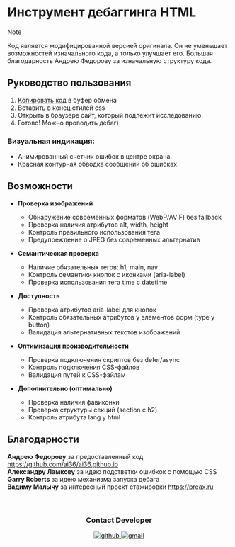 # Инструмент дебаггинга HTML

> [!NOTE] 
> Код является модифицированной версией оригинала. Он не уменьшает возможностей изначального кода, а только улучшает его. Большая благодарность Андрею Федорову за изначальную структуру кода.

## Руководство пользования

1. [Копировать код](/debugger.css) в буфер обмена
2. Вставить в конец стилей css
3. Открыть в браузере сайт, который подлежит исследованию.
4. Готово! Можно проводить дебаг)

### Визуальная индикация: 
  
- Анимированный счетчик ошибок в центре экрана.
- Красная контурная обводка сообщений об ошибках.
   
## Возможности

- **Проверка изображений**
  
    - Обнаружение современных форматов (WebP/AVIF) без fallback
    - Проверка наличия атрибутов alt, width, height
    - Контроль правильного использования тега <picture>
    - Предупреждение о JPEG без современных альтернатив
- **Семантическая проверка**
  
    - Наличие обязательных тегов: h1, main, nav
    - Контроль семантики кнопок с иконками (aria-label)
    - Проверка использования тега time с datetime
- **Доступность**
    - Проверка атрибутов aria-label для кнопок
    - Контроль обязательных атрибутов у элементов форм (type у button)
    - Валидация альтернативных текстов изображений
- **Оптимизация производительности**
  
    - Проверка подключения скриптов без defer/async
    - Контроль подключения CSS-файлов
    - Валидация путей к CSS-файлам
 - **Дополнительно (оптимально)**
    - Проверка наличия фавиконки
    - Проверка структуры секций (section с h2)
    - Контроль атрибута lang у html
  
## Благодарности
**Андрею Федорову** за предоставленный код https://github.com/ai36/ai36.github.io \
**Александру Ламкову** за идею подстветки ошибкок с помощью CSS \
**Garry Roberts** за идею механизма запуска дебага \
**Вадиму Малычу** за интересный проект стажировки https://preax.ru
<br>
<br>
<br>
<div align="center">
  
### Contact Developer

  
  <a href="https://github.com/maxim-klenov" target="_blank" rel="noopener noreferrer">
    <img src=https://img.shields.io/badge/github-%2324292e.svg?&style=for-the-badge&logo=github&logoColor=white alt=github style="margin-bottom: 5px;" />
  </a>
  <a href="mailto:maxklenow@gmail.com" target="_blank" rel="noopener noreferrer">
   <img src="https://img.shields.io/badge/Gmail-white?style=for-the-badge&logo=gmail&logoColor=D14836" alt="gmail" />
  </a>
</div>


